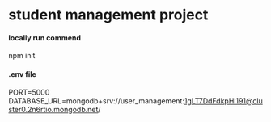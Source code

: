 # student management project

#### locally run commend
npm init

#### .env file

PORT=5000
DATABASE_URL=mongodb+srv://user_management:1gLT7DdFdkpHl191@cluster0.2n6rtio.mongodb.net/
